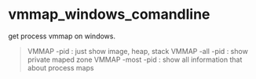 # vmmap_windows_comandline
get process vmmap on windows.

> VMMAP -pid <pid>: just show image, heap, stack
> VMMAP -all -pid <pid>: show private maped zone
> VMMAP -most -pid <pid>: show all information that about process maps
